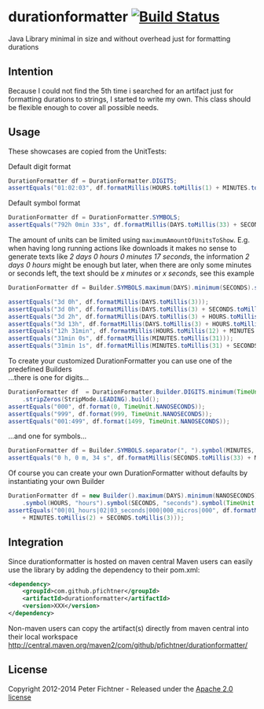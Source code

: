 # durationformatter [![Build Status](https://travis-ci.org/pfichtner/durationformatter.svg?branch=master)](https://travis-ci.org/pfichtner/durationformatter)


Java Library minimal in size and without overhead just for formatting durations

## Intention
Because I could not find the 5th time i searched for an artifact just for formatting 
durations to strings, I started to write my own. This class should be flexible 
enough to cover all possible needs.

## Usage
These showcases are copied from the UnitTests:

Default digit format

```java
DurationFormatter df = DurationFormatter.DIGITS;
assertEquals("01:02:03", df.formatMillis(HOURS.toMillis(1) + MINUTES.toMillis(2) + SECONDS.toMillis(3)));
```		

Default symbol format

```java
DurationFormatter df = DurationFormatter.SYMBOLS;
assertEquals("792h 0min 33s", df.formatMillis(DAYS.toMillis(33) + SECONDS.toMillis(33)));
```

The amount of units can be limited using `maximumAmountOfUnitsToShow`. E.g. when having long running actions like downloads it makes no sense to generate texts like *2 days 0 hours 0 minutes 17 seconds*, the information *2 days 0 hours* might be enough but later, when there are only some minutes or seconds left, the text should be *x minutes* or *x seconds*, see this example

```java
DurationFormatter df = Builder.SYMBOLS.maximum(DAYS).minimum(SECONDS).suppressZeros(LEADING).maximumAmountOfUnitsToShow(2).build();

assertEquals("3d 0h", df.formatMillis(DAYS.toMillis(3)));
assertEquals("3d 0h", df.formatMillis(DAYS.toMillis(3) + SECONDS.toMillis(1)));
assertEquals("3d 2h", df.formatMillis(DAYS.toMillis(3) + HOURS.toMillis(2) + SECONDS.toMillis(1)));
assertEquals("3d 13h", df.formatMillis(DAYS.toMillis(3) + HOURS.toMillis(12) + MINUTES.toMillis(31) + SECONDS.toMillis(1)));
assertEquals("12h 31min", df.formatMillis(HOURS.toMillis(12) + MINUTES.toMillis(31) + SECONDS.toMillis(1)));
assertEquals("31min 0s", df.formatMillis(MINUTES.toMillis(31)));
assertEquals("31min 1s", df.formatMillis(MINUTES.toMillis(31) + SECONDS.toMillis(1)));
```

To create your customized DurationFormatter you can use one of the predefined Builders<br>
...there is one for digits...

```java
DurationFormatter df  = DurationFormatter.Builder.DIGITS.minimum(TimeUnit.NANOSECONDS).maximum(MILLISECONDS)
	.stripZeros(StripMode.LEADING).build();
assertEquals("000", df.format(0, TimeUnit.NANOSECONDS));
assertEquals("999", df.format(999, TimeUnit.NANOSECONDS));
assertEquals("001:499", df.format(1499, TimeUnit.NANOSECONDS));
```

...and one for symbols...

```java
DurationFormatter df = Builder.SYMBOLS.separator(", ").symbol(MINUTES, "m").valueSymbolSeparator(" ").build();
assertEquals("0 h, 0 m, 34 s", df.formatMillis(SECONDS.toMillis(33) + MILLISECONDS.toMillis(777)));
```

Of course you can create your own DurationFormatter without defaults by instantiating your own Builder

```java
DurationFormatter df = new Builder().maximum(DAYS).minimum(NANOSECONDS).separator("|").valueSymbolSeparator("_")
	.symbol(HOURS, "hours").symbol(SECONDS, "seconds").symbol(TimeUnit.MICROSECONDS, "micros").build();
assertEquals("00|01_hours|02|03_seconds|000|000_micros|000", df.formatMillis(HOURS.toMillis(1) 
	+ MINUTES.toMillis(2) + SECONDS.toMillis(3)));
```
 

## Integration
Since durationformatter is hosted on maven central Maven users can easily use the library  by adding the dependency to their pom.xml:

```xml
<dependency>
	<groupId>com.github.pfichtner</groupId>
	<artifactId>durationformatter</artifactId>
	<version>XXX</version>
</dependency>
```

Non-maven users can copy the artifact(s) directly from maven central into their local workspace<br>
http://central.maven.org/maven2/com/github/pfichtner/durationformatter/

## License
Copyright 2012-2014 Peter Fichtner - Released under the [Apache 2.0 license](http://www.apache.org/licenses/LICENSE-2.0.html)
